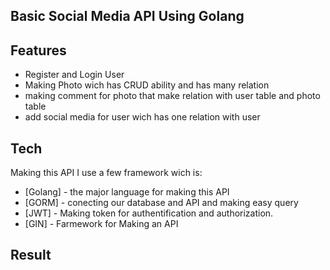 ## Basic Social Media API Using Golang


## Features

- Register and Login User
- Making Photo wich has CRUD ability and has many relation
- making comment for photo that make relation with user table and photo table
- add social media for user wich has one relation with user



## Tech

Making this API I use a few framework wich is:

- [Golang] - the major language for making this API
- [GORM] - conecting our database and API and making easy query
- [JWT] - Making token for authentification and authorization.
- [GIN] - Farmework for Making an API 


## Result













